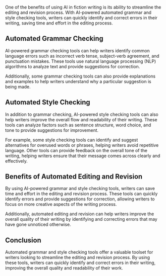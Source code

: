 
One of the benefits of using AI in fiction writing is its ability to streamline the editing and revision process. With AI-powered automated grammar and style checking tools, writers can quickly identify and correct errors in their writing, saving time and effort in the editing process.

Automated Grammar Checking
--------------------------

AI-powered grammar checking tools can help writers identify common language errors such as incorrect verb tense, subject-verb agreement, and punctuation mistakes. These tools use natural language processing (NLP) algorithms to analyze text and provide suggestions for correction.

Additionally, some grammar checking tools can also provide explanations and examples to help writers understand why a particular suggestion is being made.

Automated Style Checking
------------------------

In addition to grammar checking, AI-powered style checking tools can also help writers improve the overall flow and readability of their writing. These tools can analyze factors such as sentence structure, word choice, and tone to provide suggestions for improvement.

For example, some style checking tools can identify and suggest alternatives for overused words or phrases, helping writers avoid repetitive language. Other tools can provide feedback on the overall tone of the writing, helping writers ensure that their message comes across clearly and effectively.

Benefits of Automated Editing and Revision
------------------------------------------

By using AI-powered grammar and style checking tools, writers can save time and effort in the editing and revision process. These tools can quickly identify errors and provide suggestions for correction, allowing writers to focus on more creative aspects of the writing process.

Additionally, automated editing and revision can help writers improve the overall quality of their writing by identifying and correcting errors that may have gone unnoticed otherwise.

Conclusion
----------

Automated grammar and style checking tools offer a valuable toolset for writers looking to streamline the editing and revision process. By using these tools, writers can quickly identify and correct errors in their writing, improving the overall quality and readability of their work.
